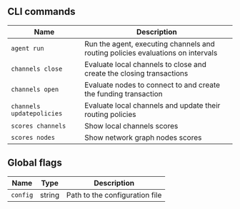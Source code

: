## CLI commands

| Name | Description |
| -- | -- |
| `agent run` | Run the agent, executing channels and routing policies evaluations on intervals |
| `channels close` | Evaluate local channels to close and create the closing transactions |
| `channels open` | Evaluate nodes to connect to and create the funding transaction |
| `channels updatepolicies` | Evaluate local channels and update their routing policies |
| `scores channels` | Show local channels scores |
| `scores nodes` | Show network graph nodes scores |

## Global flags

| Name | Type | Description |
| -- | -- | -- |
| `config` | string | Path to the configuration file |
